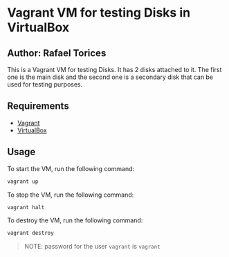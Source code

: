 # Vagrant VM for testing Disks in VirtualBox
## Author: Rafael Torices

This is a Vagrant VM for testing Disks. It has 2 disks attached to it. The first one is the main disk and the second one is a secondary disk that can be used for testing purposes.

## Requirements

- [Vagrant](https://www.vagrantup.com/)
- [VirtualBox](https://www.virtualbox.org/)
  
## Usage

To start the VM, run the following command:

```bash
vagrant up
```

To stop the VM, run the following command:

```bash
vagrant halt
```

To destroy the VM, run the following command:

```bash
vagrant destroy
```

>NOTE: password for the user `vagrant` is `vagrant`